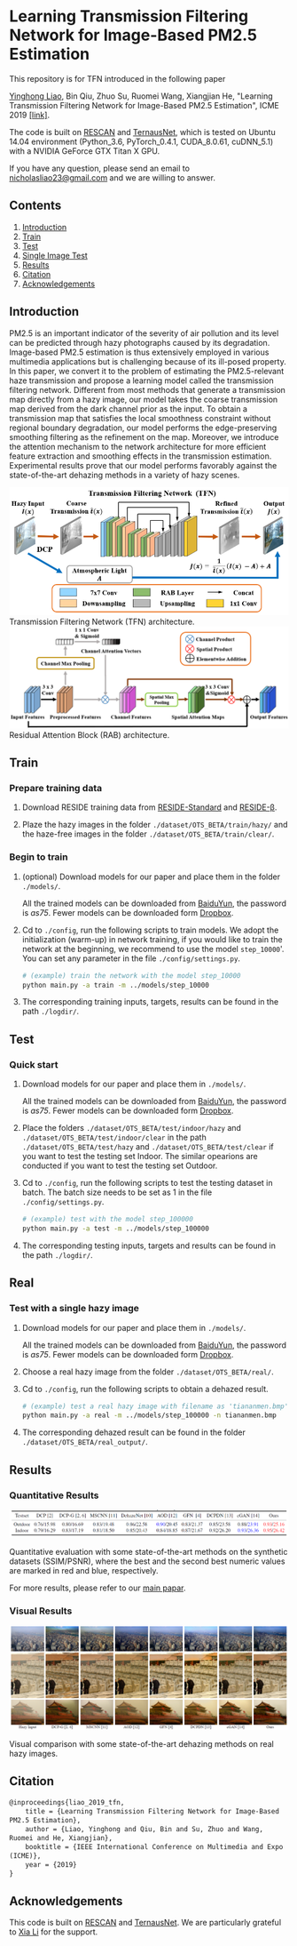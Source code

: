 # Learning Transmission Filtering Network for Image-Based PM2.5 Estimation
This repository is for TFN introduced in the following paper

[Yinghong Liao](https://github.com/nicholasly/), Bin Qiu, Zhuo Su, Ruomei Wang, Xiangjian He, "Learning Transmission Filtering Network for Image-Based PM2.5 Estimation", ICME 2019 [[link]]().

The code is built on [RESCAN](https://github.com/XiaLiPKU/RESCAN) and [TernausNet](https://github.com/thstkdgus35/EDSR-PyTorch), which is tested on Ubuntu 14.04 environment (Python_3.6, PyTorch_0.4.1, CUDA_8.0.61, cuDNN_5.1) with a NVIDIA GeForce GTX Titan X GPU.

If you have any question, please send an email to <nicholasliao23@gmail.com> and we are willing to answer.

## Contents
1. [Introduction](#introduction)
2. [Train](#train)
3. [Test](#test)
4. [Single Image Test](#real)
5. [Results](#results)
6. [Citation](#citation)
7. [Acknowledgements](#acknowledgements)

## Introduction
PM2.5 is an important indicator of the severity of air pollution and its level can be predicted through hazy photographs caused by its degradation. Image-based PM2.5 estimation is thus extensively employed in various multimedia applications but is challenging because of its ill-posed property. In this paper, we convert it to the problem of estimating the PM2.5-relevant haze transmission and propose a learning model called the transmission filtering network. Different from most methods that generate a transmission map directly from a hazy image, our model takes the coarse transmission map derived from the dark channel prior as the input.  To obtain a transmission map that satisfies the local smoothness constraint without regional boundary degradation, our model performs the edge-preserving smoothing filtering as the refinement on the map. Moreover, we introduce the attention mechanism to the network architecture for more efficient feature extraction and smoothing effects in the transmission estimation. Experimental results prove that our model performs favorably against the state-of-the-art dehazing methods in a variety of hazy scenes.

![CA](/figure/TFN.png)
Transmission Filtering Network (TFN) architecture.
![RAB](/figure/RAB.png)
Residual Attention Block (RAB) architecture.

## Train
### Prepare training data 

1. Download RESIDE training data from [RESIDE-Standard](https://sites.google.com/view/reside-dehaze-datasets/reside-standard?authuser=0) and [RESIDE-β](https://sites.google.com/view/reside-dehaze-datasets/reside-%CE%B2).

2. Plaze the hazy images in the folder <code>./dataset/OTS_BETA/train/hazy/</code> and the haze-free images in the folder <code>./dataset/OTS_BETA/train/clear/</code>.

### Begin to train

1. (optional) Download models for our paper and place them in the folder <code>./models/</code>.

    All the trained models can be downloaded from [BaiduYun](https://pan.baidu.com/s/103FS95KjAcufPWrZf1xMNQ), the password is *as75*. Fewer models can be downloaded form [Dropbox](https://www.dropbox.com/sh/09pn9kql7ufwjyw/AAAfLshvg9fmJ_C_DWzJscNUa?dl=0).

2. Cd to <code>./config</code>, run the following scripts to train models. We adopt the initialization (warm-up) in network training, if you would like to train the network at the beginning, we recommend to use the model <code>step_10000</code>'. You can set any parameter in the file <code>./config/settings.py</code>.

    ```bash
    # (example) train the network with the model step_10000 
    python main.py -a train -m ../models/step_10000

    ```

3. The corresponding training inputs, targets, results can be found in the path <code>./logdir/</code>.

## Test
### Quick start
1. Download models for our paper and place them in <code>./models/</code>.

    All the trained models can be downloaded from [BaiduYun](https://pan.baidu.com/s/103FS95KjAcufPWrZf1xMNQ), the password is *as75*. Fewer models can be downloaded form [Dropbox](https://www.dropbox.com/sh/09pn9kql7ufwjyw/AAAfLshvg9fmJ_C_DWzJscNUa?dl=0).

2. Place the folders <code>./dataset/OTS_BETA/test/indoor/hazy</code> and <code>./dataset/OTS_BETA/test/indoor/clear</code> in the path <code>./dataset/OTS_BETA/test/hazy</code> and <code>./dataset/OTS_BETA/test/clear</code> if you want to test the testing set Indoor. The similar opearions are conducted if you want to test the testing set Outdoor.

3. Cd to <code>./config</code>, run the following scripts to test the testing dataset in batch. The batch size needs to be set as 1 in the file <code>./config/settings.py</code>.

    ```bash
    # (example) test with the model step_100000 
    python main.py -a test -m ../models/step_100000

    ```

4. The corresponding testing inputs, targets and results can be found in the path <code>./logdir/</code>.

## Real 
### Test with a single hazy image
1. Download models for our paper and place them in <code>./models/</code>.

    All the trained models can be downloaded from [BaiduYun](https://pan.baidu.com/s/103FS95KjAcufPWrZf1xMNQ), the password is *as75*. Fewer models can be downloaded form [Dropbox](https://www.dropbox.com/sh/09pn9kql7ufwjyw/AAAfLshvg9fmJ_C_DWzJscNUa?dl=0).

2. Choose a real hazy image from the folder <code>./dataset/OTS_BETA/real/</code>.

3. Cd to <code>./config</code>, run the following scripts to obtain a dehazed result.

    ```bash
    # (example) test a real hazy image with filename as 'tiananmen.bmp' with the model step_100000 
    python main.py -a real -m ../models/step_100000 -n tiananmen.bmp

    ```

4. The corresponding dehazed result can be found in the folder <code>./dataset/OTS_BETA/real_output/</code>.

## Results
### Quantitative Results
![numeric](/figure/numeric.png)

Quantitative evaluation with some state-of-the-art methods on the synthetic datasets (SSIM/PSNR), where the best
and the second best numeric values are marked in red and blue, respectively.

For more results, please refer to our [main papar]().
### Visual Results
![visual](/figure/visual.png)

Visual comparison with some state-of-the-art dehazing methods on real hazy images.

## Citation
```
@inproceedings{liao_2019_tfn,
    title = {Learning Transmission Filtering Network for Image-Based PM2.5 Estimation},
    author = {Liao, Yinghong and Qiu, Bin and Su, Zhuo and Wang, Ruomei and He, Xiangjian},
    booktitle = {IEEE International Conference on Multimedia and Expo (ICME)},
    year = {2019}
}
```
## Acknowledgements
This code is built on [RESCAN](https://github.com/XiaLiPKU/RESCAN) and [TernausNet](https://github.com/thstkdgus35/EDSR-PyTorch). We are particularly grateful to [Xia Li](https://github.com/XiaLiPKU) for the support.

